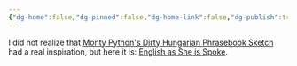 ```yaml
---
{"dg-home":false,"dg-pinned":false,"dg-home-link":false,"dg-publish":true,"tags":["dgblip"],"created-date":"2023-01-04T00:00:00","disabled rules":["yaml-title","yaml-title-alias","file-name-heading"],"title":"philipp @ 2023-01-04","dg-permalink":"2023/01/04/english-as-she-is-spoke/","updated-date":"2025-04-30T22:27:37","dg-path":"blips/2023-01-04-english-as-she-is-spoke.md","permalink":"/2023/01/04/english-as-she-is-spoke/","dgPassFrontmatter":true}
---
```



I did not realize that [Monty Python's Dirty Hungarian Phrasebook Sketch](https://www.youtube.com/watch?v=C1Sw0PDgHU4) had a real inspiration, but here it is: [English as She is Spoke](https://www.exclassics.com/espoke/espkpdf.pdf).



